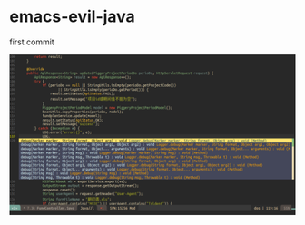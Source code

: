 # emacs-evil-java
first commit

![image](https://github.com/vanniuner/emacs-evil-java/blob/master/Screenshot%20from%202020-03-29%2013-17-51.png)
